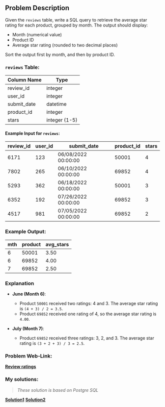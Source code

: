 ## Problem Description

Given the `reviews` table, write a SQL query to retrieve the average star rating for each product, grouped by month. The output should display:

- Month (numerical value)
- Product ID
- Average star rating (rounded to two decimal places)

Sort the output first by month, and then by product ID.

### `reviews` Table:

| Column Name   | Type     |
|---------------|----------|
| review_id     | integer  |
| user_id       | integer  |
| submit_date   | datetime |
| product_id    | integer  |
| stars         | integer (1-5) |

#### Example Input for `reviews`:

| review_id | user_id | submit_date           | product_id | stars |
|-----------|---------|-----------------------|------------|-------|
| 6171      | 123     | 06/08/2022 00:00:00   | 50001      | 4     |
| 7802      | 265     | 06/10/2022 00:00:00   | 69852      | 4     |
| 5293      | 362     | 06/18/2022 00:00:00   | 50001      | 3     |
| 6352      | 192     | 07/26/2022 00:00:00   | 69852      | 3     |
| 4517      | 981     | 07/05/2022 00:00:00   | 69852      | 2     |

### Example Output:

| mth | product | avg_stars |
|-----|---------|-----------|
| 6   | 50001   | 3.50      |
| 6   | 69852   | 4.00      |
| 7   | 69852   | 2.50      |

### Explanation

- **June (Month 6)**: 
  - Product `50001` received two ratings: 4 and 3. The average star rating is `(4 + 3) / 2 = 3.5`.
  - Product `69852` received one rating of 4, so the average star rating is `4.00`.
  
- **July (Month 7)**: 
  - Product `69852` received three ratings: 3, 2, and 3. The average star rating is `(3 + 2 + 3) / 3 = 2.5`.

### Problem Web-Link:
**[Review ratings](https://datalemur.com/questions/sql-avg-review-ratings)**

### My solutions:
> *These solution is based on Postgre SQL*

**[Solution1](https://github.com/RahulRoy-rsp/CodingProblems/blob/main/Review_ratings/review_ratings_1.sql)**
**[Solution2](https://github.com/RahulRoy-rsp/CodingProblems/blob/main/Review_ratings/review_ratings_2.sql)**